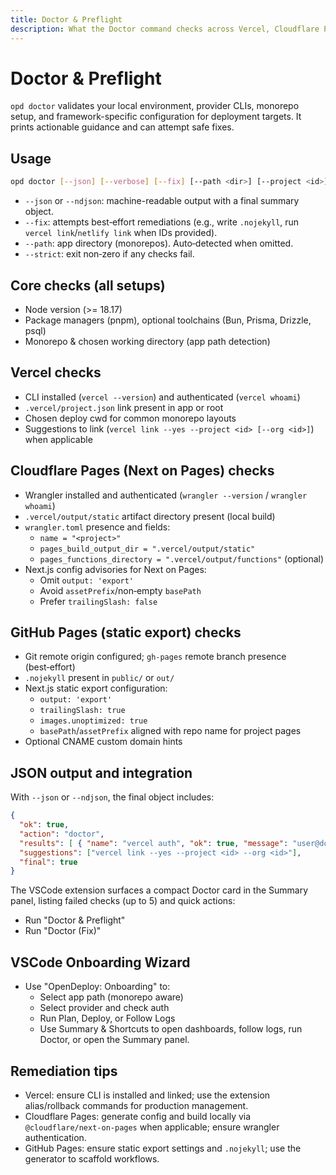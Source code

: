 ```yaml
---
title: Doctor & Preflight
description: What the Doctor command checks across Vercel, Cloudflare Pages, and GitHub Pages, how to use --fix, and how to act on remediation hints in the CLI and VSCode extension.
---
```


# Doctor & Preflight

`opd doctor` validates your local environment, provider CLIs, monorepo setup, and framework-specific configuration for deployment targets. It prints actionable guidance and can attempt safe fixes.

## Usage

```bash
opd doctor [--json] [--verbose] [--fix] [--path <dir>] [--project <id>] [--org <id>] [--strict]
```

- `--json` or `--ndjson`: machine-readable output with a final summary object.
- `--fix`: attempts best‑effort remediations (e.g., write `.nojekyll`, run `vercel link`/`netlify link` when IDs provided).
- `--path`: app directory (monorepos). Auto‑detected when omitted.
- `--strict`: exit non‑zero if any checks fail.

## Core checks (all setups)

- Node version (>= 18.17)
- Package managers (pnpm), optional toolchains (Bun, Prisma, Drizzle, psql)
- Monorepo & chosen working directory (app path detection)

## Vercel checks

- CLI installed (`vercel --version`) and authenticated (`vercel whoami`)
- `.vercel/project.json` link present in app or root
- Chosen deploy cwd for common monorepo layouts
- Suggestions to link (`vercel link --yes --project <id> [--org <id>]`) when applicable

## Cloudflare Pages (Next on Pages) checks

- Wrangler installed and authenticated (`wrangler --version` / `wrangler whoami`)
- `.vercel/output/static` artifact directory present (local build)
- `wrangler.toml` presence and fields:
  - `name = "<project>"`
  - `pages_build_output_dir = ".vercel/output/static"`
  - `pages_functions_directory = ".vercel/output/functions"` (optional)
- Next.js config advisories for Next on Pages:
  - Omit `output: 'export'`
  - Avoid `assetPrefix`/non‑empty `basePath`
  - Prefer `trailingSlash: false`

## GitHub Pages (static export) checks

- Git remote origin configured; `gh-pages` remote branch presence (best‑effort)
- `.nojekyll` present in `public/` or `out/`
- Next.js static export configuration:
  - `output: 'export'`
  - `trailingSlash: true`
  - `images.unoptimized: true`
  - `basePath`/`assetPrefix` aligned with repo name for project pages
- Optional CNAME custom domain hints

## JSON output and integration

With `--json` or `--ndjson`, the final object includes:

```json
{
  "ok": true,
  "action": "doctor",
  "results": [ { "name": "vercel auth", "ok": true, "message": "user@domain.com" } ],
  "suggestions": ["vercel link --yes --project <id> --org <id>"],
  "final": true
}
```

The VSCode extension surfaces a compact Doctor card in the Summary panel, listing failed checks (up to 5) and quick actions:

- Run "Doctor & Preflight"
- Run "Doctor (Fix)"

## VSCode Onboarding Wizard

- Use "OpenDeploy: Onboarding" to:
  - Select app path (monorepo aware)
  - Select provider and check auth
  - Run Plan, Deploy, or Follow Logs
  - Use Summary & Shortcuts to open dashboards, follow logs, run Doctor, or open the Summary panel.

## Remediation tips

- Vercel: ensure CLI is installed and linked; use the extension alias/rollback commands for production management.
- Cloudflare Pages: generate config and build locally via `@cloudflare/next-on-pages` when applicable; ensure wrangler authentication.
- GitHub Pages: ensure static export settings and `.nojekyll`; use the generator to scaffold workflows.
